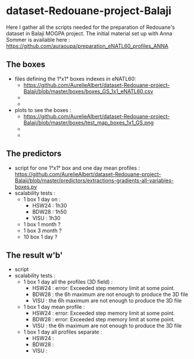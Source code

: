 # dataset-Redouane-project-Balaji

Here I gather all the scripts needed for the preparation of Redouane's dataset in Balaji MOGPA project.
The initial material set up with Anna Sommer is available here : https://github.com/auraoupa/preparation_eNATL60_profiles_ANNA

## The boxes 

  - files defining the 1°x1° boxes indexes in eNATL60:
    - https://github.com/AurelieAlbert/dataset-Redouane-project-Balaji/blob/master/boxes/boxes_GS_1x1_eNATL60.csv
    - 
    -
  - plots to see the boxes :
    - https://github.com/AurelieAlbert/dataset-Redouane-project-Balaji/blob/master/boxes/test_map_boxes_1x1_GS.png
    -
    -
  
## The predictors

  - script for one 1°x1° box and one day mean profiles : https://github.com/AurelieAlbert/dataset-Redouane-project-Balaji/blob/master/predictors/extractions-gradients-all-variables-boxes.py
  - scalability tests :
    - 1 box 1 day on :
       - HSW24 : 1h30
       - BDW28 :  1h50
       - VISU : 1h30
    - 1 box 1 month ?
    - 1 box 3 month ?
    - 10 box 1 day ?
    
## The result w'b'

  - script
  - scalability tests :
     - 1 box 1 day all the profiles (3D field) :
       - HSW24 :  error: Exceeded step memory limit at some point.
       - BDW28 : the 6h maximum are not enough to produce the 3D file
       - VISU : the 6h maximum are not enough to produce the 3D file
     - 1 box 1 day mean profile :
       - HSW24 : error: Exceeded step memory limit at some point.
       - BDW28 : error: Exceeded step memory limit at some point.  
       - VISU : the 6h maximum are not enough to produce the 3D file       
     - 1 box 1 day all profiles separate :
       - HSW24 : 
       - BDW28 : 
       - VISU : 
     
    
